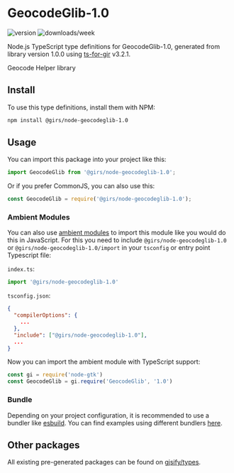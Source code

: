 
# GeocodeGlib-1.0

![version](https://img.shields.io/npm/v/@girs/node-geocodeglib-1.0)
![downloads/week](https://img.shields.io/npm/dw/@girs/node-geocodeglib-1.0)


Node.js TypeScript type definitions for GeocodeGlib-1.0, generated from library version 1.0.0 using [ts-for-gir](https://github.com/gjsify/ts-for-gir) v3.2.1.

Geocode Helper library

## Install

To use this type definitions, install them with NPM:
```bash
npm install @girs/node-geocodeglib-1.0
```

## Usage

You can import this package into your project like this:
```ts
import GeocodeGlib from '@girs/node-geocodeglib-1.0';
```

Or if you prefer CommonJS, you can also use this:
```ts
const GeocodeGlib = require('@girs/node-geocodeglib-1.0');
```

### Ambient Modules

You can also use [ambient modules](https://github.com/gjsify/ts-for-gir/tree/main/packages/cli#ambient-modules) to import this module like you would do this in JavaScript.
For this you need to include `@girs/node-geocodeglib-1.0` or `@girs/node-geocodeglib-1.0/import` in your `tsconfig` or entry point Typescript file:

`index.ts`:
```ts
import '@girs/node-geocodeglib-1.0'
```

`tsconfig.json`:
```json
{
  "compilerOptions": {
    ...
  },
  "include": ["@girs/node-geocodeglib-1.0"],
  ...
}
```

Now you can import the ambient module with TypeScript support: 

```ts
const gi = require('node-gtk')
const GeocodeGlib = gi.require('GeocodeGlib', '1.0')
```


### Bundle

Depending on your project configuration, it is recommended to use a bundler like [esbuild](https://esbuild.github.io/). You can find examples using different bundlers [here](https://github.com/gjsify/ts-for-gir/tree/main/examples).

## Other packages

All existing pre-generated packages can be found on [gjsify/types](https://github.com/gjsify/types).

